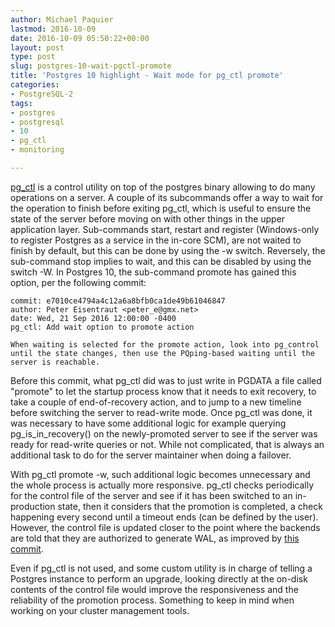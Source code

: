 ```yaml
---
author: Michael Paquier
lastmod: 2016-10-09
date: 2016-10-09 05:50:22+00:00
layout: post
type: post
slug: postgres-10-wait-pgctl-promote
title: 'Postgres 10 highlight - Wait mode for pg_ctl promote'
categories:
- PostgreSQL-2
tags:
- postgres
- postgresql
- 10
- pg_ctl
- monitoring

---
```


[pg_ctl](https://www.postgresql.org/docs/9.6/static/app-pg-ctl.html) is a
control utility on top of the postgres binary allowing to do many operations
on a server. A couple of its subcommands offer a way to wait for the operation
to finish before exiting pg\_ctl, which is useful to ensure the state of the
server before moving on with other things in the upper application layer.
Sub-commands start, restart and register (Windows-only to register Postgres
as a service in the in-core SCM), are not waited to finish by default, but
this can be done by using the -w switch. Reversely, the sub-command stop
implies to wait, and this can be disabled by using the switch -W. In Postgres
10, the sub-command promote has gained this option, per the following commit:

    commit: e7010ce4794a4c12a6a8bfb0ca1de49b61046847
    author: Peter Eisentraut <peter_e@gmx.net>
    date: Wed, 21 Sep 2016 12:00:00 -0400
    pg_ctl: Add wait option to promote action

    When waiting is selected for the promote action, look into pg_control
    until the state changes, then use the PQping-based waiting until the
    server is reachable.

Before this commit, what pg\_ctl did was to just write in PGDATA a file
called "promote" to let the startup process know that it needs to exit
recovery, to take a couple of end-of-recovery action, and to jump to a new
timeline before switching the server to read-write mode. Once pg\_ctl was
done, it was necessary to have some additional logic for example querying
pg\_is\_in\_recovery() on the newly-promoted server to see if the server
was ready for read-write queries or not. While not complicated, that is
always an additional task to do for the server maintainer when doing a
failover.

With pg\_ctl promote -w, such additional logic becomes unnecessary and
the whole process is actually more responsive. pg\_ctl checks periodically
for the control file of the server and see if it has been switched to an
in-production state, then it considers that the promotion is completed,
a check happening every second until a timeout ends (can be defined by
the user). However, the control file is updated closer to the point
where the backends are told that they are authorized to generate WAL,
as improved by
[this commit](http://git.postgresql.org/pg/commitdiff/ebdf5bf7d1c97a926e2b0cb6523344c2643623c7).

Even if pg\_ctl is not used, and some custom utility is in charge of
telling a Postgres instance to perform an upgrade, looking directly at
the on-disk contents of the control file would improve the responsiveness
and the reliability of the promotion process. Something to keep in mind
when working on your cluster management tools.
